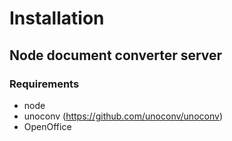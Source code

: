 # Installation

## Node document converter server

### Requirements

- node
- unoconv (https://github.com/unoconv/unoconv)
- OpenOffice


